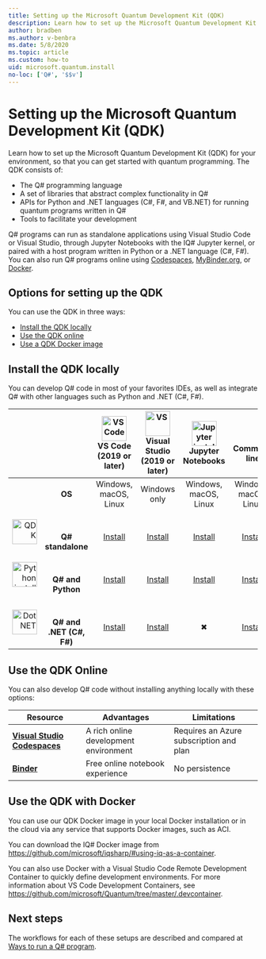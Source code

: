 ```yaml
---
title: Setting up the Microsoft Quantum Development Kit (QDK)
description: Learn how to set up the Microsoft Quantum Development Kit for different environments.
author: bradben
ms.author: v-benbra
ms.date: 5/8/2020
ms.topic: article
ms.custom: how-to
uid: microsoft.quantum.install
no-loc: ['Q#', '$$v']
---
```


# Setting up the Microsoft Quantum Development Kit (QDK)

Learn how to set up the Microsoft Quantum Development Kit (QDK) for your environment, so that you can get started with quantum programming. The QDK consists of:

- The Q# programming language
- A set of libraries that abstract complex functionality in Q#
- APIs for Python and .NET languages (C#, F#, and VB.NET) for running quantum programs written in Q#
- Tools to facilitate your development

Q# programs can run as standalone applications using Visual Studio Code or Visual Studio, through Jupyter Notebooks with the IQ# Jupyter kernel, or paired with a host program written in Python or a .NET language (C#, F#). You can also run Q# programs online using [Codespaces](https://online.visualstudio.com/), [MyBinder.org](https://mybinder.org/), or [Docker](#use-the-qdk-with-docker). 

## Options for setting up the QDK

You can use the QDK in three ways:

- [Install the QDK locally](#install-the-qdk-locally)
- [Use the QDK online](#use-the-qdk-online)
- [Use a QDK Docker image](#use-the-qdk-with-docker)

## Install the QDK locally

You can develop Q# code in most of your favorites IDEs, as well as integrate Q# with other languages such as Python and .NET (C#, F#).

|&nbsp; |&nbsp; |<img src="~/media/vs_code.png" alt="VS Code" width="50"/><br> **VS Code<br>(2019 or later)**|<img src="~/media/vs_studio.png" alt="VS" width="50"/><br>**Visual Studio<br>(2019 or later)** |<img src="~/media/jupyter.png" alt="Jupyter install" width="50"/><br> **Jupyter Notebooks**|<br><br> **Command line**|
|-----:|:------:|:-----:|:-----:|:-----:|:-----:|
|&nbsp; | **OS**|Windows, macOS, Linux |Windows only |Windows, macOS, Linux |Windows, macOS, Linux |
|<img src="~/media/quantum.png" alt="QDK" width="50"/> |<br><br>**Q# standalone**  |<br>[Install](xref:microsoft.quantum.install.standalone) |<br> [Install](xref:microsoft.quantum.install.standalone)  |<br> [Install](xref:microsoft.quantum.install.jupyter) |<br>[Install](xref:microsoft.quantum.install.standalone)|
|<img src="~/media/python.png" alt="Python install" width="50"/> |<br><br>**Q#  and Python**  |<br>[Install](xref:microsoft.quantum.install.python) |<br>[Install](xref:microsoft.quantum.install.python) |<br>[Install](xref:microsoft.quantum.install.jupyter) |<br>[Install](xref:microsoft.quantum.install.python) |
|<img src="~/media/dot_net.png" alt="DotNET" width="50"/> |<br><br> **Q# and .NET (C#, F#)** |<br>[Install](xref:microsoft.quantum.install.cs) |<br>[Install](xref:microsoft.quantum.install.cs)|<br>&#10006; |<br>[Install](xref:microsoft.quantum.install.cs) |

## Use the QDK Online

You can also develop Q# code without installing anything locally with these options:

|Resource|Advantages|Limitations|
|---|---|---|
|[**Visual Studio Codespaces**](xref:microsoft.quantum.install.standalone)|A rich online development environment  |Requires an Azure subscription and plan |
|[**Binder**](xref:microsoft.quantum.install.binder) | Free online notebook experience |No persistence |

## Use the QDK with Docker

You can use our QDK Docker image in your local Docker installation or in the cloud via any service that supports Docker images, such as ACI.

You can download the IQ# Docker image from https://github.com/microsoft/iqsharp/#using-iq-as-a-container. 

You can also use Docker with a Visual Studio Code Remote Development Container to quickly define development environments. For more information about VS Code Development Containers, see https://github.com/microsoft/Quantum/tree/master/.devcontainer.

## Next steps

The workflows for each of these setups are described and compared at [Ways to run a Q# program](xref:microsoft.quantum.guide.host-programs).
